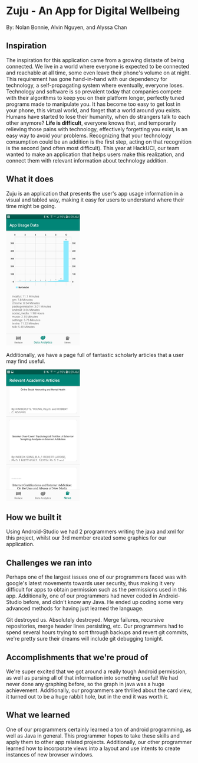 # Zuju - An App for Digital Wellbeing 
By: Nolan Bonnie, Alvin Nguyen, and Alyssa Chan
## Inspiration
The inspiration for this application came from a growing distaste of being connected. We live in a world where everyone is expected to be connected and reachable at all time, some even leave their phone's volume on at night. This requirement has gone hand-in-hand with our dependency for technology, a self-propagating system where eventually, everyone loses. Technology and software is so prevalent today that companies compete with their algorithms to keep you on their platform longer, perfectly tuned programs made to manipulate you. It has become too easy to get lost in your phone, this virtual world, and forget that a world around you exists. Humans have started to lose their humanity, when do strangers talk to each other anymore? **Life is difficult**, everyone knows that, and temporarily relieving those pains with technology, effectively forgetting you exist, is an easy way to avoid your problems. Recognizing that your technology consumption could be an addition is the first step, acting on that recognition is the second (and often most difficult). This year at HackUCI, our team wanted to make an application that helps users make this realization, and connect them with relevant information about technology addition. 
## What it does
Zuju is an application that presents the user's app usage information in a visual and tabled way, making it easy for users to understand where their time might be going. 


<img src="https://github.com/NolanRBonnie/socialmedia_removal/blob/master/Photos/Screenshot_20190217-060917_social_media.jpg" alt="Data Analytics Page" width="200">


Additionally, we have a page full of fantastic scholarly articles that a user may find useful.


<img src="https://github.com/NolanRBonnie/socialmedia_removal/blob/master/Photos/Screenshot_20190217-060927_social_media.jpg" alt="Scholarly Sources Page" width="200">


## How we built it
Using Android-Studio we had 2 programmers writing the java and xml for this project, whilst our 3rd member created some graphics for our application. 
## Challenges we ran into
Perhaps one of the largest issues one of our programmers faced was with google's latest movements towards user security, thus making it very difficult for apps to obtain permission such as the permissions used in this app. Additionally, one of our programmers had never coded in Android-Studio before, and didn't know any Java. He ended up coding some very advanced methods for having just learned the language. 

Git destroyed us. Absolutely destroyed. Merge failures, recursive repositories, merge header lines persisting, etc. Our programmers had to spend several hours trying to sort through backups and revert git commits, we're pretty sure their dreams will include git debugging tonight. 
## Accomplishments that we're proud of
We're super excited that we got around a really tough Android permission, as well as parsing all of that information into something useful! We had never done any graphing before, so the graph in java was a huge achievement. Additionally, our programmers are thrilled about the card view, it turned out to be a huge rabbit hole, but in the end it was worth it.
## What we learned
One of our programmers certainly learned a ton of android programming, as well as Java in general. This programmer hopes to take these skills and apply them to other app related projects. Additionally, our other programmer learned how to incorporate views into a layout and use intents to create instances of new browser windows.

